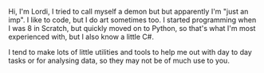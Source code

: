 Hi, I'm Lordi, I tried to call myself a demon but but apparently I'm "just an imp". I like to code, but I do art sometimes too.
I started programming when I was 8 in Scratch, but quickly moved on to Python, so that's what I'm most experienced with, but I also know a little C#.

I tend to make lots of little utilities and tools to help me out with day to day tasks or for analysing data, so they may not be of much use to you.
